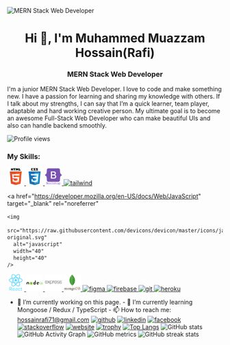 ![MERN Stack Web Developer](https://i.ibb.co/4Wm982H/github-cover-image.png)
<h1 align="center">Hi 👋, I'm Muhammed Muazzam Hossain(Rafi)</h1>
<h3 align="center">MERN Stack Web Developer</h3>

I'm a junior MERN Stack Web Developer. I love to code and make something new. I
have a passion for learning and sharing my knowledge with others. If I talk
about my strengths, I can say that I’m a quick learner, team player, adaptable
and hard working creative person. My ultimate goal is to become an awesome
Full-Stack Web Developer who can make beautiful UIs and also can handle backend
smoothly. 

![Profile views](https://gpvc.arturio.dev/HossainRafi)

<h3 align="left">My Skills:</h3>
<p align="left">
  
  <a href="https://www.w3.org/html/" target="_blank" rel="noreferrer">
    <img
      src="https://raw.githubusercontent.com/devicons/devicon/master/icons/html5/html5-original-wordmark.svg"
      alt="html5"
      width="40"
      height="40"
    />
  </a>

  <a href="https://www.w3schools.com/css/" target="_blank" rel="noreferrer">
    <img
      src="https://raw.githubusercontent.com/devicons/devicon/master/icons/css3/css3-original-wordmark.svg"
      alt="css3"
      width="40"
      height="40"
    />
  </a>

  <a href="https://getbootstrap.com" target="_blank" rel="noreferrer">
    <img
      src="https://raw.githubusercontent.com/devicons/devicon/master/icons/bootstrap/bootstrap-plain-wordmark.svg"
      alt="bootstrap"
      width="40"
      height="40"
    />
  </a>

  <a href="https://tailwindcss.com/" target="_blank" rel="noreferrer">
    <img
      src="https://www.vectorlogo.zone/logos/tailwindcss/tailwindcss-icon.svg"
      alt="tailwind"
      width="40"
      height="40"
    />
  </a>

  <a
    href="https://developer.mozilla.org/en-US/docs/Web/JavaScript"
    target="_blank"
    rel="noreferrer"
  >
    <img
      src="https://raw.githubusercontent.com/devicons/devicon/master/icons/javascript/javascript-original.svg"
      alt="javascript"
      width="40"
      height="40"
    />
  </a>

  <a href="https://reactjs.org/" target="_blank" rel="noreferrer">
    <img
      src="https://raw.githubusercontent.com/devicons/devicon/master/icons/react/react-original-wordmark.svg"
      alt="react"
      width="40"
      height="40"
    />
  </a>

  <a href="https://nodejs.org" target="_blank" rel="noreferrer">
    <img
      src="https://raw.githubusercontent.com/devicons/devicon/master/icons/nodejs/nodejs-original-wordmark.svg"
      alt="nodejs"
      width="40"
      height="40"
    />
  </a>

  <a href="https://expressjs.com" target="_blank" rel="noreferrer">
    <img
      src="https://raw.githubusercontent.com/devicons/devicon/master/icons/express/express-original-wordmark.svg"
      alt="express"
      width="40"
      height="40"
    />
  </a>

  <a href="https://www.mongodb.com/" target="_blank" rel="noreferrer">
    <img
      src="https://raw.githubusercontent.com/devicons/devicon/master/icons/mongodb/mongodb-original-wordmark.svg"
      alt="mongodb"
      width="40"
      height="40"
    />
  </a>

  <a href="https://www.figma.com/" target="_blank" rel="noreferrer">
    <img
      src="https://www.vectorlogo.zone/logos/figma/figma-icon.svg"
      alt="figma"
      width="40"
      height="40"
    />
  </a>

  <a href="https://firebase.google.com/" target="_blank" rel="noreferrer">
    <img
      src="https://www.vectorlogo.zone/logos/firebase/firebase-icon.svg"
      alt="firebase"
      width="40"
      height="40"
    />
  </a>

  <a href="https://git-scm.com/" target="_blank" rel="noreferrer">
    <img
      src="https://www.vectorlogo.zone/logos/git-scm/git-scm-icon.svg"
      alt="git"
      width="40"
      height="40"
    />
  </a>

  <a href="https://heroku.com" target="_blank" rel="noreferrer">
    <img
      src="https://www.vectorlogo.zone/logos/heroku/heroku-icon.svg"
      alt="heroku"
      width="40"
      height="40"
    />
  </a>
</p>

- 🔭 I’m currently working on this page. - 🌱 I’m currently learning Mongoose /
Redux / TypeScript - 📫 How to reach me: hossainrafi71@gmail.com [<img
  src="https://cdn.jsdelivr.net/npm/simple-icons@3.0.1/icons/github.svg"
  alt="github"
  height="40"
/>](https://github.com/HossainRafi) [<img
  src="https://cdn.jsdelivr.net/npm/simple-icons@3.0.1/icons/linkedin.svg"
  alt="linkedin"
  height="40"
/>](https://www.linkedin.com/in/-rafi/) [<img
  src="https://cdn.jsdelivr.net/npm/simple-icons@3.0.1/icons/facebook.svg"
  alt="facebook"
  height="40"
/>](https://www.facebook.com/rafi.barishal) [<img
  src="https://cdn.jsdelivr.net/npm/simple-icons@3.0.1/icons/stackoverflow.svg"
  alt="stackoverflow"
  height="40"
/>](https://stackoverflow.com/users/18383547) [<img
  src="https://cdn.jsdelivr.net/npm/simple-icons@3.0.1/icons/icloud.svg"
  alt="website"
  height="40"
/>](https://hossainrafi-portfolio.netlify.app)
[![trophy](https://github-profile-trophy.vercel.app/?username=HossainRafi)](https://github.com/ryo-ma/github-profile-trophy)
[![Top
Langs](https://github-readme-stats.vercel.app/api/top-langs/?username=HossainRafi)](https://github.com/anuraghazra/github-readme-stats)
![GitHub
stats](https://github-readme-stats.vercel.app/api?username=HossainRafi&show_icons=true)
![GitHub Activity
Graph](https://activity-graph.herokuapp.com/graph?username=HossainRafi) ![GitHub
metrics](https://metrics.lecoq.io/HossainRafi) ![GitHub streak
stats](https://github-readme-streak-stats.herokuapp.com/?user=HossainRafi)
